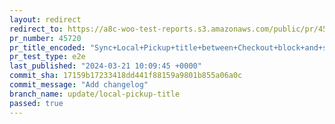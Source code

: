 ```yaml
---
layout: redirect
redirect_to: https://a8c-woo-test-reports.s3.amazonaws.com/public/pr/45720/e2e/index.html
pr_number: 45720
pr_title_encoded: "Sync+Local+Pickup+title+between+Checkout+block+and+shipping+settings+UI+and+vice%2Fversa"
pr_test_type: e2e
last_published: "2024-03-21 10:09:45 +0000"
commit_sha: 17159b17233418dd441f88159a9801b855a06a0c
commit_message: "Add changelog"
branch_name: update/local-pickup-title
passed: true
---
```

